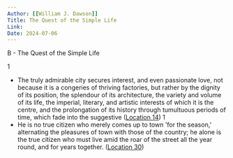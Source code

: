 ```yaml
---
Author: [[William J. Dawson]]
Title: The Quest of the Simple Life
Link: 
Date: 2024-07-06
---
```

B - The Quest of the Simple Life

1
- The truly admirable city secures interest, and even passionate love, not because it is a congeries of thriving factories, but rather by the dignity of its position, the splendour of its architecture, the variety and volume of its life, the imperial, literary, and artistic interests of which it is the centre, and the prolongation of its history through tumultuous periods of time, which fade into the suggestive ([Location 14](https://readwise.io/to_kindle?action=open&asin=B0084AOTM8&location=14))
1
- He is no true citizen who merely comes up to town 'for the season,' alternating the pleasures of town with those of the country; he alone is the true citizen who must live amid the roar of the street all the year round, and for years together. ([Location 30](https://readwise.io/to_kindle?action=open&asin=B0084AOTM8&location=30))
